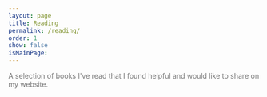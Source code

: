 ```yaml
---
layout: page
title: Reading
permalink: /reading/
order: 1
show: false
isMainPage:
---
```


<span style="color: #757575;">A selection of books I've read that I found helpful and would like to share on my website.</span>

<div id="books-list">
    <!-- The list of books will be rendered here -->
</div>

<script>
    // Load book data from books.json
    fetch('/assets/data/books.json')
      .then(response => {
        if (!response.ok) {
          throw new Error(`HTTP error! status: ${response.status}`);
        }
        return response.json();
      })
      .then(books => {
        const container = document.getElementById('books-list');

        // Group books by year and sort by year (ascending)
        const booksByYear = books.reduce((acc, book) => {
          if (!acc[book.year]) {
            acc[book.year] = [];
          }
          acc[book.year].push(book);
          return acc;
        }, {});

        const sortedYears = Object.keys(booksByYear).sort((a, b) => b - a); // Sort descending by year

        // Render books grouped by year in a table
        sortedYears.forEach(year => {
          const yearSection = document.createElement('section');
          yearSection.innerHTML = `
            <header class="title-row flex flex-col sm:flex-row sm:items-center justify-between mb-4">
                <h1 class="text-2xl font-semibold text-gray-800" id="${year}">${year}</h1>
                <p class="text-sm text-gray-500">${booksByYear[year].filter(book => book.status === 'Finished').length} / ${booksByYear[year].length} books finished</p>
            </header>
            <div class="overflow-x-auto bg-white shadow rounded-xl">
            <table class="min-w-full text-left text-sm text-gray-700">
                <thead class="bg-gray-100 border-b text-gray-600">
                    <tr>
                        <th scope="column" class="px-4 py-3 font-medium">Title</th>
                        <th scope="column" class="px-4 py-3 font-medium">Author</th>
                        <th scope="column" class="hide-mobile px-4 py-3 font-medium hidden md:table-cell"><span class="visually-hidden sr-only">My review</span></th>
                    </tr>
                </thead>
                <tbody>
                </tbody>
            </table>
            </div>
          `;

          const tableBody = yearSection.querySelector('tbody');

          booksByYear[year].forEach(book => {
            const bookRow = document.createElement('tr');
            bookRow.classList.add('h-entry', 'border-b', 'hover:bg-gray-50', 'transition');
            bookRow.innerHTML = `
              <th scope="row" class="px-4 py-3">
                  <a href="${book.link || '#'}" class="p-name u-url u-uid text-blue-600 font-medium hover:underline" target="_blank">${book.title}</a><br>
                  <span class="hide-large f6">
                      <span class="BookStatus-${book.status.replace(/\s+/g, '')}">${book.status}</span>
                  </span>
              </th>
              <td class="px-4 py-3">${book.author}</td>
              <td class="f6 no-wrap hide-mobile px-4 py-3 text-xs text-amber-600 hidden md:table-cell">
                  <span class="BookStatus-${book.review.replace(/\s+/g, '')}">${book.review}</span>
              </td>
            `;
            tableBody.appendChild(bookRow);    });

          container.appendChild(yearSection);
        });
      })
      .catch(error => console.error('Error loading book data:', error));
</script>
